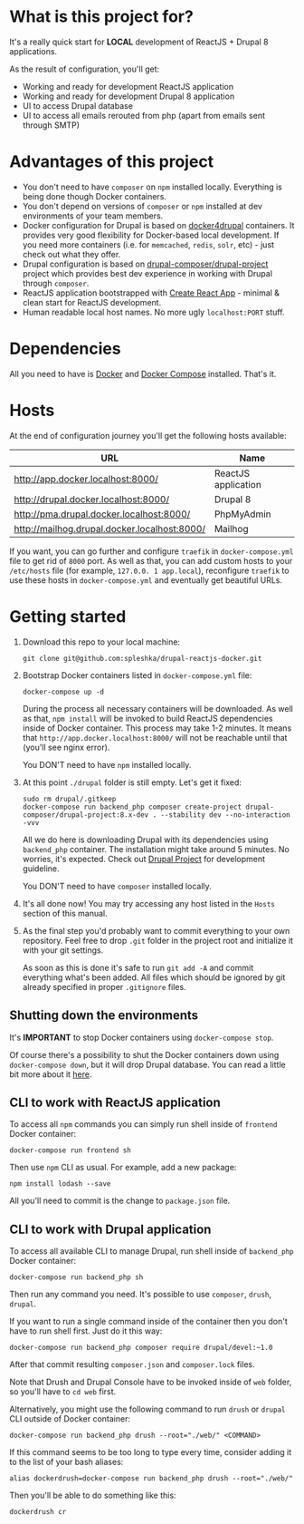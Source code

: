 # What is this project for?

It's a really quick start for **LOCAL** development of ReactJS + Drupal 8 applications.

As the result of configuration, you'll get:
- Working and ready for development ReactJS application
- Working and ready for development Drupal 8 application
- UI to access Drupal database
- UI to access all emails rerouted from php (apart from emails sent through SMTP)

# Advantages of this project

- You don't need to have `composer` on `npm` installed locally. Everything is being done though Docker containers.
- You don't depend on versions of `composer` or `npm` installed at dev environments of your team members.
- Docker configuration for Drupal is based on [docker4drupal](http://docker4drupal.org) containers. It provides very good flexibility for Docker-based local development. If you need more containers (i.e. for `memcached`, `redis`, `solr`, etc) - just check out what they offer.
- Drupal configuration is based on [drupal-composer/drupal-project](https://github.com/drupal-composer/drupal-project) project which provides best dev experience in working with Drupal through `composer`.
- ReactJS application bootstrapped with [Create React App](https://github.com/facebookincubator/create-react-app) - minimal & clean start for ReactJS development.
- Human readable local host names. No more ugly `localhost:PORT` stuff.

# Dependencies

All you need to have is [Docker](https://docs.docker.com/engine/installation/) and [Docker Compose](https://docs.docker.com/compose/install/) installed. That's it.

# Hosts

At the end of configuration journey you'll get the following hosts available:

| URL                                          | Name                |
| -------------------------------------------- | ------------------- |
| http://app.docker.localhost:8000/            | ReactJS application |
| http://drupal.docker.localhost:8000/         | Drupal 8            |
| http://pma.drupal.docker.localhost:8000/     | PhpMyAdmin          |
| http://mailhog.drupal.docker.localhost:8000/ | Mailhog             |

If you want, you can go further and configure `traefik` in `docker-compose.yml` file to get rid of `8000` port.
As well as that, you can add custom hosts to your `/etc/hosts` file (for example, `127.0.0. 1 app.local`), reconfigure `traefik` to use these hosts in `docker-compose.yml` and eventually get beautiful URLs.

# Getting started

1. Download this repo to your local machine:

    ```
    git clone git@github.com:spleshka/drupal-reactjs-docker.git
    ```

2. Bootstrap Docker containers listed in `docker-compose.yml` file:

    ```
    docker-compose up -d
    ```

    During the process all necessary containers will be downloaded.
    As well as that, `npm install` will be invoked to build ReactJS dependencies inside of Docker container.
    This process may take 1-2 minutes.
    It means that `http://app.docker.localhost:8000/` will not be reachable until that (you'll see nginx error).

    You DON'T need to have `npm` installed locally.

3. At this point `./drupal` folder is still empty. Let's get it fixed:

    ```
    sudo rm drupal/.gitkeep
    docker-compose run backend_php composer create-project drupal-composer/drupal-project:8.x-dev . --stability dev --no-interaction -vvv
    ```

    All we do here is downloading Drupal with its dependencies using `backend_php` container.
    The installation might take around 5 minutes. No worries, it's expected.
    Check out [Drupal Project](https://github.com/drupal-composer/drupal-project) for development guideline.

    You DON'T need to have `composer` installed locally.

4. It's all done now! You may try accessing any host listed in the `Hosts` section of this manual. 

5. As the final step you'd probably want to commit everything to your own repository.
    Feel free to drop `.git` folder in the project root and initialize it with your git settings. 

    As soon as this is done it's safe to run `git add -A` and commit everything what's been added.
    All files which should be ignored by git already specified in proper `.gitignore` files.

## Shutting down the environments

It's **IMPORTANT** to stop Docker containers using `docker-compose stop`.

Of course there's a possibility to shut the Docker containers down using `docker-compose down`, but it will drop Drupal database.
You can read a little bit more about it [here](https://github.com/wodby/docker4drupal/blob/master/CHANGELOG.md#action-required-before-upgrading).

## CLI to work with ReactJS application

To access all `npm` commands you can simply run shell inside of `frontend` Docker container:

```
docker-compose run frontend sh
```

Then use `npm` CLI as usual. For example, add a new package:

```
npm install lodash --save
```

All you'll need to commit is the change to `package.json` file.

## CLI to work with Drupal application

To access all available CLI to manage Drupal, run shell inside of `backend_php` Docker container:

```
docker-compose run backend_php sh
```

Then run any command you need. It's possible to use `composer`, `drush`, `drupal`.

If you want to run a single command inside of the container then you don't have to run shell first. Just do it this way:

```
docker-compose run backend_php composer require drupal/devel:~1.0
```

After that commit resulting `composer.json` and `composer.lock` files.

Note that Drush and Drupal Console have to be invoked inside of `web` folder, so you'll have to `cd web` first.

Alternatively, you might use the following command to run `drush` or `drupal` CLI outside of Docker container:
 
```
docker-compose run backend_php drush --root="./web/" <COMMAND>
```

If this command seems to be too long to type every time, consider adding it to the list of your bash aliases:
 
```
alias dockerdrush=docker-compose run backend_php drush --root="./web/"
```

Then you'll be able to do something like this:

```
dockerdrush cr
```
